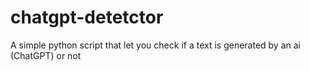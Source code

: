# chatgpt-detetctor
A simple python script that let you check if a text is generated by an ai (ChatGPT) or not
